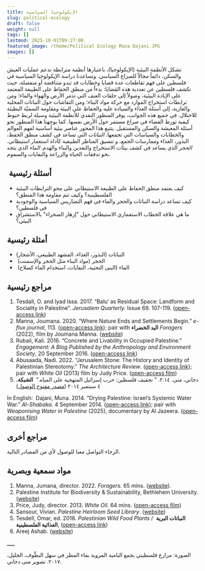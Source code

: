 ```yaml
---
title: الإيكولوجيا السياسية
slug: political-ecology
draft: false
weight: null
tags: []
lastmod: 2025-10-01T09:27:00
featured_image: /theme/Political Ecology Muna Dajani.JPG
images: []
---
```

تشكل الأنظمة البيئية (الإيكولوجيا)، باعتبارها أنظمة مترابطة تدعم عمليات العيش والسكن، دائماً مجالاً للصراع السياسي. وتساعدنا دراسة الإيكولوجيا السياسية في فلسطين على فهم تقاطعات عدة قضايا وخطابات قد تبدو متناقضة أو منفصلة، حيث تكشف فلسطين عن تعددية هذه القضايا: بدءاً من منطق الحفاظ على الطبيعة المعتمد على الإبادة البيئية، وصولاً إلى حلقات العنف التي تدمر الأرض والهواء والماء؛ ومن ترابطات استخراج الموارد مع حركة مواد البناء؛ ومن النقاشات حول النباتات المحلية والغازية، إلى أسئلة الغذاء والسيادة عليه والحفاظ على البيئة ومقاومة السميّة البطيئة للاحتلال. في جميع هذه الجوانب، يوفر المنظور النقدي للأنظمة البيئية وسيلة لربط خيوط كيفية تورط الفضاء في صراع مستمر حول الأرض نفسها. كما يوجهنا هذا المنظور نحو أسئلة المعيشة والسكن والمستقبل. يتتبع هذا المحور عناصر بيئية أساسية لفهم العوالم والخطابات والسياسات التي تجمعها. _النباتات_ التي تساعد في كشف منطق الحفظ، البذور، الغذاء وممارسات الجمع، و تنسيق المناظر الطبيعية كأداة استعمار استيطاني. _الحجر_ الذي يساعد في كشف بيئات الاستخراج والتعدين والبناء والهدم. _الماء_ الذي يتجه نحو تدفقات الحياة والزراعة والنفايات والسموم.

##  **أسئلة رئيسية**

- كيف يعتمد منطق الحفاظ على الطبيعة الاستيطاني على محو الترابطات البيئية الفلسطينية؟ وكيف تتم مقاومة هذا المنطق؟
- كيف تساعد دراسة النباتات والحجر والماء في فهم التضاريس السياسية والوجودية في فلسطين؟ 
- ما هي علاقة الخطاب الاستعماري الاستيطاني حول "إزهار الصحراء" بالاستشراق البيئي؟

## **أمثلة رئيسية**

- النباتات (البذور، الغذاء، المشهد الطبيعي، الأشجار)
-  الحجر (مواد البناء مثل الحجر والإسمنت)
-  الماء (البنى التحتية، النفايات، استخدام الماء كسلاح)

## **مراجع رئيسية**

1. Tesdall, O. and Iyad Issa. 2017. “Balu‘ as Residual Space: Landform and Sociality in Palestine”. _Jerusalem Quarterly._ Issue 69. 107-119. ([open-access link](https://www.palestine-studies.org/en/node/213047))
2. Manna, Joumana. 2020. “Where Nature Ends and Settlements Begin.” _e-flux journal_, 113. ([open-access link](https://www.e-flux.com/journal/113/360006/where-nature-ends-and-settlements-begin/)); pair with **اليد الخضراء** _Foragers_ (2022), film by Joumana Manna. ([website](https://www.jumanamanna.com/Foragers))
3. Rubaii, Kali. 2016. “Concrete and Livability in Occupied Palestine.” _Engagement: A Blog Published by the Anthropology and Environment Society_, 20 September 2016. ([open-access link](https://aesengagement.wordpress.com/2016/09/20/concrete-and-livability-in-occupied-palestine/))
4. Abusaada, Nadi. 2022. “Jerusalem Stone: The History and Identity of Palestinian Stereotomy.” _The Architecture Review_. ([open-access link](https://www.architectural-review.com/essays/city-portraits/jerusalem-stone-the-history-and-identity-of-palestinian-stereotomy)); pair with _White Oil_ (2013) film by Judy Price. ([open-access film](https://www.cultureunplugged.com/documentary/watch-online/play/54968/white-oil))
5. دجاني، منى. ٢.١٤. " تجفيف فلسطين: حرب إسرائيل المنهجية على المياه." _&#160;_**الشبكة**، ٤ سبتمبر ٢٠١٤ ([مصدر مفتوح الوصول](https://al-shabaka.org/briefs/%D8%AA%D8%AC%D9%81%D9%8A%D9%81-%D9%81%D9%84%D8%B3%D8%B7%D9%8A%D9%86-%D8%AD%D8%B1%D8%A8-%D8%A5%D8%B3%D8%B1%D8%A7%D8%A6%D9%8A%D9%84-%D8%A7%D9%84%D9%85%D9%86%D9%87%D8%AC%D9%8A%D8%A9-%D8%B9%D9%84%D9%89-%D8%A7%D9%84%D9%85%D9%8A%D8%A7%D9%87/))

In English:  Dajani, Muna. 2014. “Drying Palestine: Israel’s Systemic Water War.” _Al-Shabaka_. 4 September 2014. ([open-access link](https://al-shabaka.org/briefs/drying-palestine-israels-systemic-water-war/)); pair with _Weaponising Water in Palestine_ (2025), documentary by Al Jazeera. ([open-access film](https://www.aljazeera.com/program/people-power/2023/7/27/weaponising-water-in-palestine))

## **مراجع أخرى**

الرجاء التواصل معنا للوصول لأي من المصادر التالية.

## **مواد سمعية وبصرية**

1. Manna, Jumana, director. 2022. _Foragers._ 65 mins. ([website](https://www.jumanamanna.com/Foragers)).
2. Palestine Institute for Biodiversity & Sustainability, Bethlehem University. ([website](https://www.palestinenature.org/))
3. Price, Judy, director. 2013. _White Oil._ 64 mins. ([open-access film](https://www.cultureunplugged.com/documentary/watch-online/play/54968/white-oil))
4. Sansour, Vivian. _Palestine Heirloom Seed Library_. ([website](https://viviensansour.com/Palestine-Heirloom))
5. Tesdell, Omar, ed. 2018. _Palestinian Wild Food Plants_ /  **النباتات البرية الغذائية الفلسطينية**, ([open-access link](https://archive.org/details/palwildfoodplants2018/page/n17/mode/2up))
6. Areej Ashab. ([website](https://areejashhab.com/about))

**___**

الصورة: مزارع فلسطيني يجمع البامية المروية بماء المطر في سهل البطّوف، الجليل، ٢٠١٧. تصوير منى دجاني.

